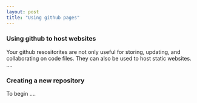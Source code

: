 ```yaml
---
layout: post
title: "Using github pages"
---
```

### Using github to host websites

Your github resositorites are not only useful for storing, updating, and collaborating on code files. They can also be used to host static websites. .... 

### Creating a new repository

To begin .... 
